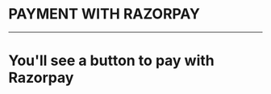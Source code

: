 # PAYMENT WITH RAZORPAY

---------------------------------

<h1> You'll see a button to <span color="black"> pay with Razorpay</span> </h1>
